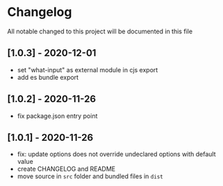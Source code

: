 # Changelog
All notable changed to this project will be documented in this file

## [1.0.3] - 2020-12-01
- set "what-input" as external module in cjs export
- add es bundle export

## [1.0.2] - 2020-11-26
- fix package.json entry point

## [1.0.1] - 2020-11-26
- fix: update options does not override undeclared options with default value
- create CHANGELOG and README
- move source in `src` folder and bundled files in `dist`